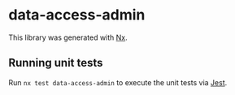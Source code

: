 # data-access-admin

This library was generated with [Nx](https://nx.dev).

## Running unit tests

Run `nx test data-access-admin` to execute the unit tests via [Jest](https://jestjs.io).
